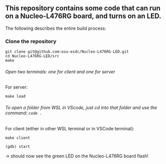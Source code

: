 ## This repository contains some code that can run on a Nucleo-L476RG board, and turns on an LED. 

The following describes the entire build process:

### Clone the repository 
```
git clone git@github.com:osu-esdc/Nucleo-L476RG-LED.git
cd Nucleo-L476RG-LED/src
make
```

###### Open two terminals: one for client and one for server
For server:
```
make load
```

###### To open a folder from WSL in VScode, just cd into that folder and use the command: `code .`

For client (either in other WSL terminal or in VSCode terminal):  

```
make client
```
```
(gdb) start
```
-> should now see the green LED on the Nucleo-L476RG board flash!  

